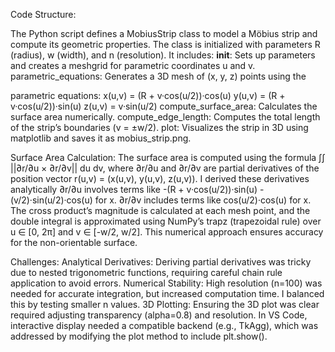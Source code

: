 Code Structure:

The Python script defines a MobiusStrip class to model a Möbius strip and compute its geometric properties. The class is initialized with parameters R (radius), w (width), and n (resolution). 
It includes:
__init__: Sets up parameters and creates a meshgrid for parametric coordinates u and v.
parametric_equations: Generates a 3D mesh of (x, y, z) points using the 

parametric equations:
x(u,v) = (R + v·cos(u/2))·cos(u)
y(u,v) = (R + v·cos(u/2))·sin(u)
z(u,v) = v·sin(u/2)
compute_surface_area: Calculates the surface area numerically.
compute_edge_length: Computes the total length of the strip’s boundaries (v = ±w/2).
plot: Visualizes the strip in 3D using matplotlib and saves it as mobius_strip.png.

Surface Area Calculation:
The surface area is computed using the formula ∫∫ ||∂r/∂u × ∂r/∂v|| du dv, where ∂r/∂u and ∂r/∂v are partial derivatives of the position vector r(u,v) = (x(u,v), y(u,v), z(u,v)). I derived these derivatives analytically
∂r/∂u involves terms like -(R + v·cos(u/2))·sin(u) - (v/2)·sin(u/2)·cos(u) for x.
∂r/∂v includes terms like cos(u/2)·cos(u) for x. The cross product’s magnitude is calculated at each mesh point, and the double integral is approximated using NumPy’s trapz (trapezoidal rule) over u ∈ [0, 2π] and v ∈ [-w/2, w/2]. This numerical approach ensures accuracy for the non-orientable surface.


Challenges:
Analytical Derivatives: Deriving partial derivatives was tricky due to nested trigonometric functions, requiring careful chain rule application to avoid errors.
Numerical Stability: High resolution (n=100) was needed for accurate integration, but increased computation time. I balanced this by testing smaller n values.
3D Plotting: Ensuring the 3D plot was clear required adjusting transparency (alpha=0.8) and resolution. In VS Code, interactive display needed a compatible backend (e.g., TkAgg), which was addressed by modifying the plot method to include plt.show().
